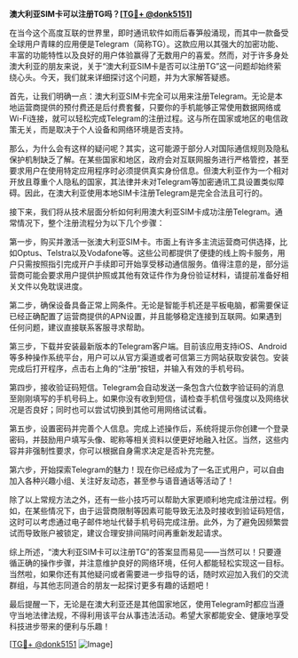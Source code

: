 **澳大利亚SIM卡可以注册TG吗？[[TG💪+ @donk5151](https://t.me/s/donk5151)]**

在当今这个高度互联的世界里，即时通讯软件如雨后春笋般涌现，而其中一款备受全球用户青睐的应用便是Telegram（简称TG）。这款应用以其强大的加密功能、丰富的功能特性以及良好的用户体验赢得了无数用户的喜爱。然而，对于许多身处澳大利亚的朋友来说，关于“澳大利亚SIM卡是否可以注册TG”这一问题却始终萦绕心头。今天，我们就来详细探讨这个问题，并为大家解答疑惑。

首先，让我们明确一点：澳大利亚SIM卡完全可以用来注册Telegram。无论是本地运营商提供的预付费还是后付费套餐，只要你的手机能够正常使用数据网络或Wi-Fi连接，就可以轻松完成Telegram的注册过程。这与所在国家或地区的电信政策无关，而是取决于个人设备和网络环境是否支持。

那么，为什么会有这样的疑问呢？其实，这可能源于部分人对国际通信规则及隐私保护机制缺乏了解。在某些国家和地区，政府会对互联网服务进行严格管控，甚至要求用户在使用特定应用程序时必须提供真实身份信息。但澳大利亚作为一个相对开放且尊重个人隐私的国家，其法律并未对Telegram等加密通讯工具设置类似障碍。因此，在澳大利亚使用本地SIM卡注册Telegram是完全合法且可行的。

接下来，我们将从技术层面分析如何利用澳大利亚SIM卡成功注册Telegram。通常情况下，整个注册流程分为以下几个步骤：

第一步，购买并激活一张澳大利亚SIM卡。市面上有许多主流运营商可供选择，比如Optus、Telstra以及Vodafone等。这些公司都提供了便捷的线上购卡服务，用户只需按照指引完成开户手续即可开始享受移动通信服务。值得注意的是，部分运营商可能会要求用户提供护照或其他有效证件作为身份验证材料，请提前准备好相关文件以免耽误进度。

第二步，确保设备具备正常上网条件。无论是智能手机还是平板电脑，都需要保证已经正确配置了运营商提供的APN设置，并且能够稳定连接到互联网。如果遇到任何问题，建议直接联系客服寻求帮助。

第三步，下载并安装最新版本的Telegram客户端。目前该应用支持iOS、Android等多种操作系统平台，用户可以从官方渠道或者可信第三方网站获取安装包。安装完成后打开程序，点击右上角的“注册”按钮，并输入有效的手机号码。

第四步，接收验证码短信。Telegram会自动发送一条包含六位数字验证码的消息至刚刚填写的手机号码上。如果你没有收到短信，请检查手机信号强度以及网络状况是否良好；同时也可以尝试切换到其他可用网络试试看。

第五步，设置密码并完善个人信息。完成上述操作后，系统将提示你创建一个登录密码，并鼓励用户填写头像、昵称等相关资料以便更好地融入社区。当然，这些内容并非强制性要求，你可以根据自身需求决定是否补充完整。

第六步，开始探索Telegram的魅力！现在你已经成为了一名正式用户，可以自由加入各种兴趣小组、关注好友动态，甚至参与语音通话等活动了！

除了以上常规方法之外，还有一些小技巧可以帮助大家更顺利地完成注册过程。例如，在某些情况下，由于运营商限制等因素可能导致无法及时接收到验证码短信，这时可以考虑通过电子邮件地址代替手机号码完成注册。此外，为了避免因频繁尝试而导致账户被锁定，建议合理安排间隔时间再重新发起请求。

综上所述，“澳大利亚SIM卡可以注册TG”的答案显而易见——当然可以！只要遵循正确的操作步骤，并注意维护良好的网络环境，任何人都能轻松实现这一目标。当然啦，如果你还有其他疑问或者需要进一步指导的话，随时欢迎加入我们的交流群组，与其他志同道合的朋友一起探讨更多有趣的话题吧！

最后提醒一下，无论是在澳大利亚还是其他国家地区，使用Telegram时都应当遵守当地法律法规，不得利用该平台从事违法活动。希望大家都能安全、健康地享受科技进步带来的便利与乐趣！

[[TG💪+ @donk5151](https://t.me/s/donk5151) ![Image](https://i.postimg.cc/rwNCRYN7/Snipaste-2025-04-30-17-27-05.png)]